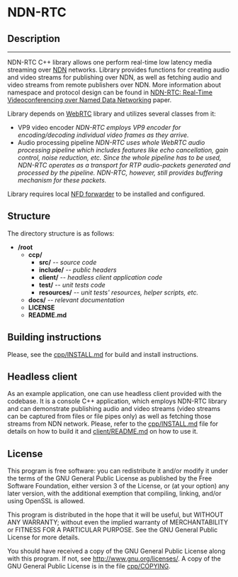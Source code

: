 # NDN-RTC

## Description
----
NDN-RTC C++ library allows one perform real-time low latency media streaming over [NDN](http://named-data.net/) networks. Library provides functions for creating audio and video streams for publishing over NDN, as well as fetching audio and video streams from remote publishers over NDN. More information about namespace and protocol design can be found in [NDN-RTC: Real-Time Videoconferencing over Named Data Networking](https://dl.acm.org/citation.cfm?id=2810176) paper.

Library depends on [WebRTC](https://webrtc.org) library and utilizes several classes from it:   
  - VP9 video encoder
        _NDN-RTC employs VP9 encoder for encoding/decoding individual video frames as they arrive._
  - Audio processing pipeline
        _NDN-RTC uses whole WebRTC audio processing pipeline which includes features like echo cancellation, gain control, noise reduction, etc. Since the whole pipeline has to be used, NDN-RTC operates as a transport for RTP audio-packets generated and processed by the pipeline. NDN-RTC, however, still provides buffering mechanism for these packets._

Library requires local [NFD forwarder](https://github.com/named-data/NFD) to be installed and configured.

## Structure

The directory structure is as follows:

* **/root**
    * **ccp/**
        * **src/** *-- source code*
        * **include/** *-- public headers*
        * **client/** *-- headless client application code*
        * **test/** *-- unit tests code*
        * **resources/** *-- unit tests' resources, helper scripts, etc.*  
    * **docs/** *-- relevant documentation*
    * **LICENSE**
    * **README.md**

## Building instructions

Please, see the [cpp/INSTALL.md](cpp/INSTALL.md) for build and install instructions.

## Headless client

As an example application, one can use headless client provided with the codebase. It is a console C++ application, which employs NDN-RTC library and can demonstrate publishing audio and video streams (video streams can be captured from files or file pipes only) as well as fetching those streams from NDN network. Please, refer to the [cpp/INSTALL.md](cpp/INSTALL.md#NDN-RTC) file for details on how to build it and [client/README.md](cpp/client/README.md) on how to use it.

## License

This program is free software: you can redistribute it and/or modify it under the terms of the GNU General Public License as published by the Free Software Foundation, either version 3 of the License, or (at your option) any later version, with the additional exemption that compiling, linking, and/or using OpenSSL is allowed.

This program is distributed in the hope that it will be useful, but WITHOUT ANY WARRANTY; without even the implied warranty of MERCHANTABILITY or FITNESS FOR A PARTICULAR PURPOSE. See the GNU General Public License for more details.

You should have received a copy of the GNU General Public License along with this program. If not, see http://www.gnu.org/licenses/. A copy of the GNU General Public License is in the file [cpp/COPYING](cpp/COPYING).
